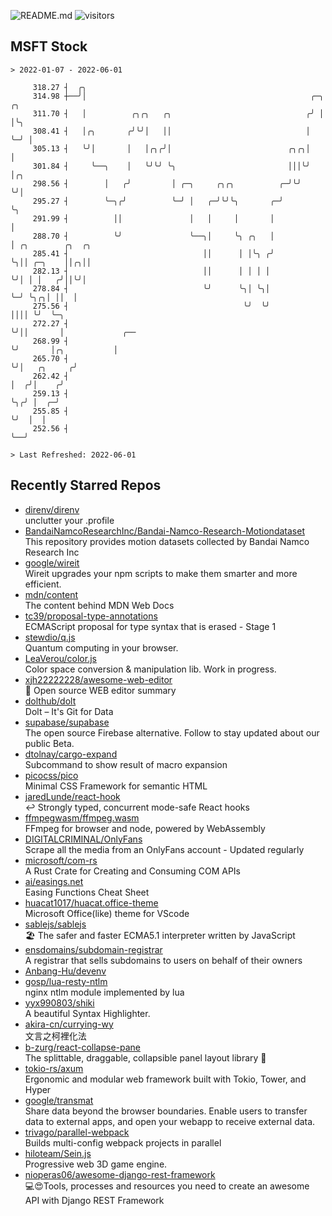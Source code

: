 ![README.md](https://github.com/Gerhut/Gerhut/workflows/README.md/badge.svg)
![visitors](https://visitors.vercel.app/Gerhut/Gerhut?token=8cf69d1f6813d272ef062726b6070c9be4ff72038cfe5a7ded7384a8da65d866)

## MSFT Stock

```
> 2022-01-07 - 2022-06-01

     318.27 ┤  ╭╮                                                                                                
     314.98 ┼──╯│                                                  ╭─╮ ╭╮                                        
     311.70 ┤   │          ╭╮╭╮   ╭╮                              ╭╯ │ │╰╮                                       
     308.41 ┤   │╭╮       ╭╯╰╯│   ││                              │  ╰─╯ │                                       
     305.13 ┤   ╰╯│       │   │╭╮╭╯│                          ╭╮╭╮│      │                                       
     301.84 ┤     ╰──╮    │   ╰╯╰╯ ╰╮                         │││╰╯      │╭╮                                     
     298.56 ┤        │   ╭╯         │ ╭─╮     ╭╮╭╮          ╭─╯╰╯        ╰╯│                                     
     295.27 ┤        ╰─╮╭╯          ╰─╯ │   ╭─╯╰╯╰╮       ╭─╯              ╰╮                                    
     291.99 ┤          ││               │   │     │       │                 │                                    
     288.70 ┤          ╰╯               ╰──╮│     ╰╮ ╭╮   │                 │ ╭╮        ╭╮  ╭╮                   
     285.41 ┤                              ││      │ │╰╮ ╭╯                 ╰╮││ ╭─╮    ││╭╮││                   
     282.13 ┤                              ││      │ │ │ │                   ╰╯│ │ │   ╭╯││╰╯│                   
     278.84 ┤                              ╰╯      ╰╮│ ╰╮│                     ╰─╯ ╰╮╭╮│ ││  │                   
     275.56 ┤                                       ╰╯  ╰╯                          ││││ ╰╯  ╰─╮                 
     272.27 ┤                                                                       ╰╯││       │             ╭── 
     268.99 ┤                                                                         ╰╯       │╭╮           │   
     265.70 ┤                                                                                  ╰╯│   ╭╮     ╭╯   
     262.42 ┤                                                                                    │  ╭╯│    ╭╯    
     259.13 ┤                                                                                    ╰╮╭╯ │  ╭─╯     
     255.85 ┤                                                                                     ╰╯  │  │       
     252.56 ┤                                                                                         ╰──╯       

> Last Refreshed: 2022-06-01
```

## Recently Starred Repos

- [direnv/direnv](https://github.com/direnv/direnv)  
  unclutter your .profile
- [BandaiNamcoResearchInc/Bandai-Namco-Research-Motiondataset](https://github.com/BandaiNamcoResearchInc/Bandai-Namco-Research-Motiondataset)  
  This repository provides motion datasets collected by Bandai Namco Research Inc
- [google/wireit](https://github.com/google/wireit)  
  Wireit upgrades your npm scripts to make them smarter and more efficient.
- [mdn/content](https://github.com/mdn/content)  
  The content behind MDN Web Docs
- [tc39/proposal-type-annotations](https://github.com/tc39/proposal-type-annotations)  
  ECMAScript proposal for type syntax that is erased - Stage 1
- [stewdio/q.js](https://github.com/stewdio/q.js)  
  Quantum computing in your browser.
- [LeaVerou/color.js](https://github.com/LeaVerou/color.js)  
  Color space conversion & manipulation lib. Work in progress.
- [xjh22222228/awesome-web-editor](https://github.com/xjh22222228/awesome-web-editor)  
  🔨  Open source WEB editor summary
- [dolthub/dolt](https://github.com/dolthub/dolt)  
  Dolt – It's Git for Data
- [supabase/supabase](https://github.com/supabase/supabase)  
  The open source Firebase alternative. Follow to stay updated about our public Beta.
- [dtolnay/cargo-expand](https://github.com/dtolnay/cargo-expand)  
  Subcommand to show result of macro expansion
- [picocss/pico](https://github.com/picocss/pico)  
  Minimal CSS Framework for semantic HTML
- [jaredLunde/react-hook](https://github.com/jaredLunde/react-hook)  
  ↩ Strongly typed, concurrent mode-safe React hooks
- [ffmpegwasm/ffmpeg.wasm](https://github.com/ffmpegwasm/ffmpeg.wasm)  
  FFmpeg for browser and node, powered by WebAssembly
- [DIGITALCRIMINAL/OnlyFans](https://github.com/DIGITALCRIMINAL/OnlyFans)  
  Scrape all the media from an OnlyFans account - Updated regularly
- [microsoft/com-rs](https://github.com/microsoft/com-rs)  
  A Rust Crate for Creating and Consuming COM APIs
- [ai/easings.net](https://github.com/ai/easings.net)  
  Easing Functions Cheat Sheet
- [huacat1017/huacat.office-theme](https://github.com/huacat1017/huacat.office-theme)  
  Microsoft Office(like) theme for VScode
- [sablejs/sablejs](https://github.com/sablejs/sablejs)  
  🏖️ The safer and faster ECMA5.1 interpreter written by JavaScript
- [ensdomains/subdomain-registrar](https://github.com/ensdomains/subdomain-registrar)  
  A registrar that sells subdomains to users on behalf of their owners
- [Anbang-Hu/devenv](https://github.com/Anbang-Hu/devenv)  
- [gosp/lua-resty-ntlm](https://github.com/gosp/lua-resty-ntlm)  
  nginx ntlm module implemented by lua
- [yyx990803/shiki](https://github.com/yyx990803/shiki)  
  A beautiful Syntax Highlighter.
- [akira-cn/currying-wy](https://github.com/akira-cn/currying-wy)  
  文言之柯裡化法
- [b-zurg/react-collapse-pane](https://github.com/b-zurg/react-collapse-pane)  
  The splittable, draggable, collapsible panel layout library 🎉
- [tokio-rs/axum](https://github.com/tokio-rs/axum)  
  Ergonomic and modular web framework built with Tokio, Tower, and Hyper
- [google/transmat](https://github.com/google/transmat)  
  Share data beyond the browser boundaries. Enable users to transfer data to external apps, and open your webapp to receive external data.
- [trivago/parallel-webpack](https://github.com/trivago/parallel-webpack)  
  Builds multi-config webpack projects in parallel
- [hiloteam/Sein.js](https://github.com/hiloteam/Sein.js)  
  Progressive web 3D game engine.
- [nioperas06/awesome-django-rest-framework](https://github.com/nioperas06/awesome-django-rest-framework)  
   💻😍Tools, processes and resources you need to create an awesome API with Django REST Framework
